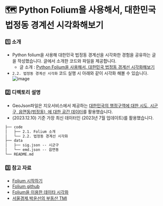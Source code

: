 # 🗺️ Python Folium을 사용해서, 대한민국 법정동 경계선 시각화해보기

### 1️⃣ 소개
- Python folium을 사용해 대한민국 법정동 경계선을 시각화한 경험을 공유하는 글을 작성했습니다. 글에서 소개한 코드와 파일을 제공합니다.
  * 글 소개 : [Python Folium을 사용해서, 대한민국 법정동 경계선 시각화해보기](https://velog.io/@h-go-getter/Python-Folium%EC%9D%84-%EC%82%AC%EC%9A%A9%ED%95%B4%EC%84%9C-%EB%8C%80%ED%95%9C%EB%AF%BC%EA%B5%AD-%EB%B2%95%EC%A0%95%EB%8F%99-%EA%B2%BD%EA%B3%84%EC%84%A0-%EC%8B%9C%EA%B0%81%ED%99%94%ED%95%B4%EB%B3%B4%EA%B8%B0)
- `2.2. 법정동 경계선 시각화` 코드 실행 시 아래와 같이 시각화 해볼 수 있습니다.
![image](https://github.com/hoinnovation/Korea-area-map/assets/45919197/62536b29-c26a-4fa9-bb86-050b5be3602e) 



### 2️⃣ 디렉토리 설명
* GeoJson파일은 지오서비스에서 제공하는 [대한민국의 행정구역에 대한 시도, 시군구, 읍면동(법정동), 에 대한 공간 데이터](http://www.gisdeveloper.co.kr/?p=2332)를 활용했습니다.
* (2023.12.10) 기준 가장 최신 데이터인 (2023년 7월 업데이트)를 활용했습니다.
```html
├── code
│	├── 2.1. Folium 소개
│	└── 2.2. 법정동 경계선 시각화
├── data
│	├── sig.json -- 시군구
│	└── emd.json -- 읍면동
└── README.md
```

### 3️⃣ 참고 자료
* [Folium 시작하기](https://python-visualization.github.io/folium/latest/index.html) 
* [Folium github](https://github.com/python-visualization/folium)
* [Folium을 이용한 데이타 시각화](https://blog.naver.com/PostView.nhn?blogId=kcchang61&logNo=221350672356)
* [서울경제,박윤선의 부동산 TMI](https://www.sedaily.com/NewsView/1Z1IV774D6)
